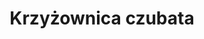 ---
title: 'Krzyżownica czubata'
latina: '(Polygala comosa)'
pubDate: 'Jun 12 2025'
mainImage: 'krzyzownica_czubata.jpeg'
level1: 'rośliny naczyniowe'
level2: 'bobowce'
level3: 'krzyżownicowate'
level4: 'krzyżownica'
flowertime: 'maj - lipiec'
where: 'Występuje w Europie, Azji, Azji Mniejszej. W Polsce jest pospolita na obszarze całego kraju i w niższych partiach gór.'
---